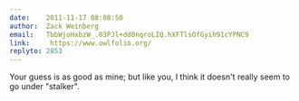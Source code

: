 ```yaml
---
date:    2011-11-17 08:08:50
author:  Zack Weinberg
email:   TbbWjoHxbzW_.03PJl+dd0nqroLIQ.hXFTlsOfGyih91cYPNC9
link:     https://www.owlfolio.org/
replyto: 2853
---
```


Your guess is as good as mine; but like you, I think it doesn't really
seem to go under "stalker".
